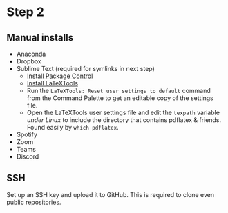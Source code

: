 Step 2
====

Manual installs
----

- Anaconda
- Dropbox
- Sublime Text (required for symlinks in next step)
    - [Install Package Control](https://packagecontrol.io/installation)
    - [Install LaTeXTools](https://latextools.readthedocs.io/en/latest/install/#installation)
    - Run the `LaTeXTools: Reset user settings to default` command from the
    Command Palette to get an editable copy of the settings file.
    - Open the LaTeXTools user settings file and edit the `texpath` variable
    *under Linux* to include the directory that contains pdflatex & friends.
    Found easily by `which pdflatex`.
- Spotify
- Zoom
- Teams
- Discord


SSH
----

Set up an SSH key and upload it to GitHub. This is required to clone even
public repositories.
